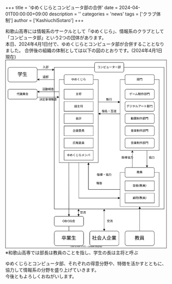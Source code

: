 +++
title = 'ゆめくじらとコンピュータ部の合併'
date = 2024-04-01T00:00:00+09:00
description = ''
categories = 'news'
tags = ['クラブ体制']
author = ['KashiuchiSotaro']
+++

和歌山高専には情報系のサークルとして「ゆめくじら」、情報系のクラブとして「コンピュータ部」という2つの団体があります。  
本日、2024年4月1日付で、ゆめくじらとコンピュータ部が合併することとなりました。
合併後の組織の体制としては以下の図のとおりです。(2024年4月1日現在)
![organization](./organization.drawio.svg)
※和歌山高専では部長は教員のことを指し、学生の長は主将と呼ぶ

ゆめくじらとコンピュータ部、それぞれの得意分野や、特徴を活かすとともに、協力して情報系の分野を盛り上げていきます。  
今後ともよろしくおねがいします。
